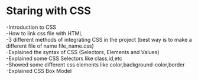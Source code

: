 # Staring with CSS
-Introduction to CSS<br>
-How to link css file with HTML<br>
-3 different methods of integrating CSS in the project (best way is to make a different file of name file_name.css)<br>
-Explained the syntax of CSS (Selectors, Elements and Values)<br>
-Explained some CSS Selectors like class,id,etc<br>
-Showed some different css elements like color,background-color,border<br>
-Explained CSS Box Model<br>
